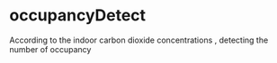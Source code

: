 # occupancyDetect
According to the indoor carbon dioxide concentrations , detecting the number of occupancy
